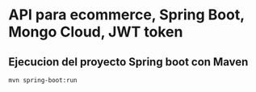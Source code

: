 # API para ecommerce, Spring Boot, Mongo Cloud, JWT token

## Ejecucion del proyecto Spring boot con Maven
```
mvn spring-boot:run
```
